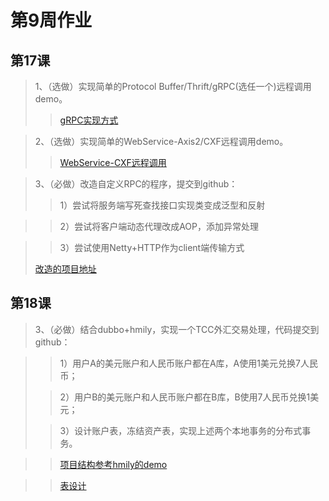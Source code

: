 # 第9周作业
## 第17课
>1、（选做）实现简单的Protocol Buffer/Thrift/gRPC(选任一个)远程调用demo。 
>> [gRPC实现方式](https://github.com/JenkinsChan/JAVA-01/tree/main/Week_09/lesson17-gRPC)

>2、（选做）实现简单的WebService-Axis2/CXF远程调用demo。 
>> [WebService-CXF远程调用](https://github.com/JenkinsChan/JAVA-01/tree/main/Week_09/lesson17-WebService)

>3、（必做）改造自定义RPC的程序，提交到github： 
>
>>1）尝试将服务端写死查找接口实现类变成泛型和反射

>>2）尝试将客户端动态代理改成AOP，添加异常处理

>>3）尝试使用Netty+HTTP作为client端传输方式
>
>[改造的项目地址](https://github.com/JenkinsChan/JAVA-01/tree/main/Week_09/lesson17-rpcfx)
>
>
>
>
## 第18课
>3、（必做）结合dubbo+hmily，实现一个TCC外汇交易处理，代码提交到github： 

>>1）用户A的美元账户和人民币账户都在A库，A使用1美元兑换7人民币；
>
>>2）用户B的美元账户和人民币账户都在B库，B使用7人民币兑换1美元；
>
>>3）设计账户表，冻结资产表，实现上述两个本地事务的分布式事务。

>>[项目结构参考hmily的demo](https://github.com/JenkinsChan/JAVA-01/tree/main/Week_09/lesson18)

>>[表设计](https://github.com/JenkinsChan/JAVA-01/blob/main/Week_09/lesson18/table.sql)